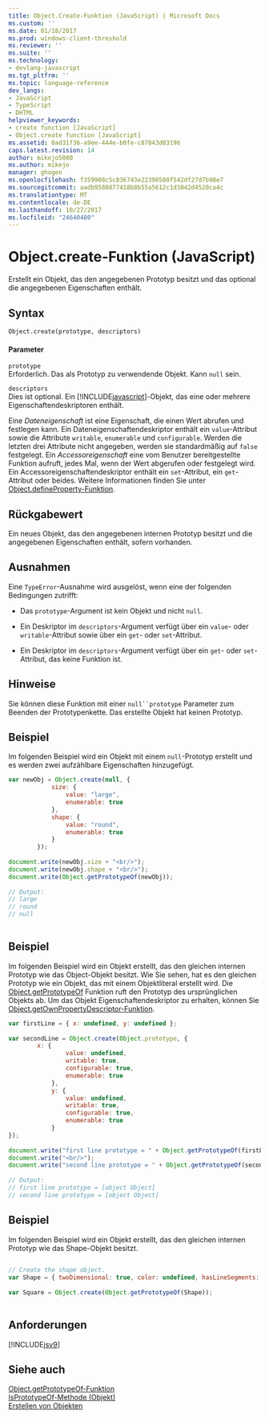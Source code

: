 ```yaml
---
title: Object.Create-Funktion (JavaScript) | Microsoft Docs
ms.custom: ''
ms.date: 01/18/2017
ms.prod: windows-client-threshold
ms.reviewer: ''
ms.suite: ''
ms.technology:
- devlang-javascript
ms.tgt_pltfrm: ''
ms.topic: language-reference
dev_langs:
- JavaScript
- TypeScript
- DHTML
helpviewer_keywords:
- create function [JavaScript]
- Object.create function [JavaScript]
ms.assetid: 0ad31f36-a9ee-444e-b0fe-c87843d03196
caps.latest.revision: 14
author: mikejo5000
ms.author: mikejo
manager: ghogen
ms.openlocfilehash: f359908c5c836743e22390580f542df27d7b98e7
ms.sourcegitcommit: aadb9588877418b8b55a5612c1d3842d4520ca4c
ms.translationtype: MT
ms.contentlocale: de-DE
ms.lasthandoff: 10/27/2017
ms.locfileid: "24640480"
---
```

# <a name="objectcreate-function-javascript"></a>Object.create-Funktion (JavaScript)
Erstellt ein Objekt, das den angegebenen Prototyp besitzt und das optional die angegebenen Eigenschaften enthält.  
  
## <a name="syntax"></a>Syntax  
  
```  
Object.create(prototype, descriptors)  
```  
  
#### <a name="parameters"></a>Parameter  
 `prototype`  
 Erforderlich. Das als Prototyp zu verwendende Objekt. Kann `null` sein.  
  
 `descriptors`  
 Dies ist optional. Ein [!INCLUDE[javascript](../../javascript/includes/javascript-md.md)]-Objekt, das eine oder mehrere Eigenschaftendeskriptoren enthält.  
  
 Eine *Dateneigenschaft* ist eine Eigenschaft, die einen Wert abrufen und festlegen kann. Ein Dateneigenschaftendeskriptor enthält ein `value`-Attribut sowie die Attribute `writable`, `enumerable` und `configurable`. Werden die letzten drei Attribute nicht angegeben, werden sie standardmäßig auf `false` festgelegt. Ein *Accessoreigenschaft* eine vom Benutzer bereitgestellte Funktion aufruft, jedes Mal, wenn der Wert abgerufen oder festgelegt wird. Ein Accessoreigenschaftendeskriptor enthält ein `set`-Attribut, ein `get`-Attribut oder beides. Weitere Informationen finden Sie unter [Object.defineProperty-Funktion](../../javascript/reference/object-defineproperty-function-javascript.md).  
  
## <a name="return-value"></a>Rückgabewert  
 Ein neues Objekt, das den angegebenen internen Prototyp besitzt und die angegebenen Eigenschaften enthält, sofern vorhanden.  
  
## <a name="exceptions"></a>Ausnahmen  
 Eine `TypeError`-Ausnahme wird ausgelöst, wenn eine der folgenden Bedingungen zutrifft:  
  
-   Das `prototype`-Argument ist kein Objekt und nicht `null`.  
  
-   Ein Deskriptor im `descriptors`-Argument verfügt über ein `value`- oder `writable`-Attribut sowie über ein `get`- oder `set`-Attribut.  
  
-   Ein Deskriptor im `descriptors`-Argument verfügt über ein `get`- oder `set`-Attribut, das keine Funktion ist.  
  
## <a name="remarks"></a>Hinweise  
 Sie können diese Funktion mit einer `null``prototype` Parameter zum Beenden der Prototypenkette. Das erstellte Objekt hat keinen Prototyp.  
  
## <a name="example"></a>Beispiel  
 Im folgenden Beispiel wird ein Objekt mit einem `null`-Prototyp erstellt und es werden zwei aufzählbare Eigenschaften hinzugefügt.  
  
```JavaScript  
var newObj = Object.create(null, {  
            size: {  
                value: "large",  
                enumerable: true  
            },  
            shape: {  
                value: "round",  
                enumerable: true  
            }  
        });  
  
document.write(newObj.size + "<br/>");  
document.write(newObj.shape + "<br/>");  
document.write(Object.getPrototypeOf(newObj));  
  
// Output:  
// large  
// round  
// null  
  
```  
  
## <a name="example"></a>Beispiel  
 Im folgenden Beispiel wird ein Objekt erstellt, das den gleichen internen Prototyp wie das Object-Objekt besitzt. Wie Sie sehen, hat es den gleichen Prototyp wie ein Objekt, das mit einem Objektliteral erstellt wird. Die [Object.getPrototypeOf](../../javascript/reference/object-getprototypeof-function-javascript.md) Funktion ruft den Prototyp des ursprünglichen Objekts ab. Um das Objekt Eigenschaftendeskriptor zu erhalten, können Sie [Object.getOwnPropertyDescriptor-Funktion](../../javascript/reference/object-getownpropertydescriptor-function-javascript.md).  
  
```JavaScript  
var firstLine = { x: undefined, y: undefined };  
  
var secondLine = Object.create(Object.prototype, {  
        x: {  
                value: undefined,   
                writable: true,   
                configurable: true,   
                enumerable: true  
            },  
            y: {  
                value: undefined,   
                writable: true,   
                configurable: true,   
                enumerable: true  
            }  
});  
  
document.write("first line prototype = " + Object.getPrototypeOf(firstLine));  
document.write("<br/>");  
document.write("second line prototype = " + Object.getPrototypeOf(secondLine));  
  
// Output:  
// first line prototype = [object Object]  
// second line prototype = [object Object]  
```  
  
## <a name="example"></a>Beispiel  
 Im folgenden Beispiel wird ein Objekt erstellt, das den gleichen internen Prototyp wie das Shape-Objekt besitzt.  
  
```JavaScript  
  
// Create the shape object.  
var Shape = { twoDimensional: true, color: undefined, hasLineSegments: undefined };  
  
var Square = Object.create(Object.getPrototypeOf(Shape));  
  
```  
  
## <a name="requirements"></a>Anforderungen  
 [!INCLUDE[jsv9](../../javascript/includes/jsv9-md.md)]  
  
## <a name="see-also"></a>Siehe auch  
 [Object.getPrototypeOf-Funktion](../../javascript/reference/object-getprototypeof-function-javascript.md)   
 [IsPrototypeOf-Methode (Objekt)](../../javascript/reference/isprototypeof-method-object-javascript.md)   
 [Erstellen von Objekten](../../javascript/creating-objects-javascript.md)